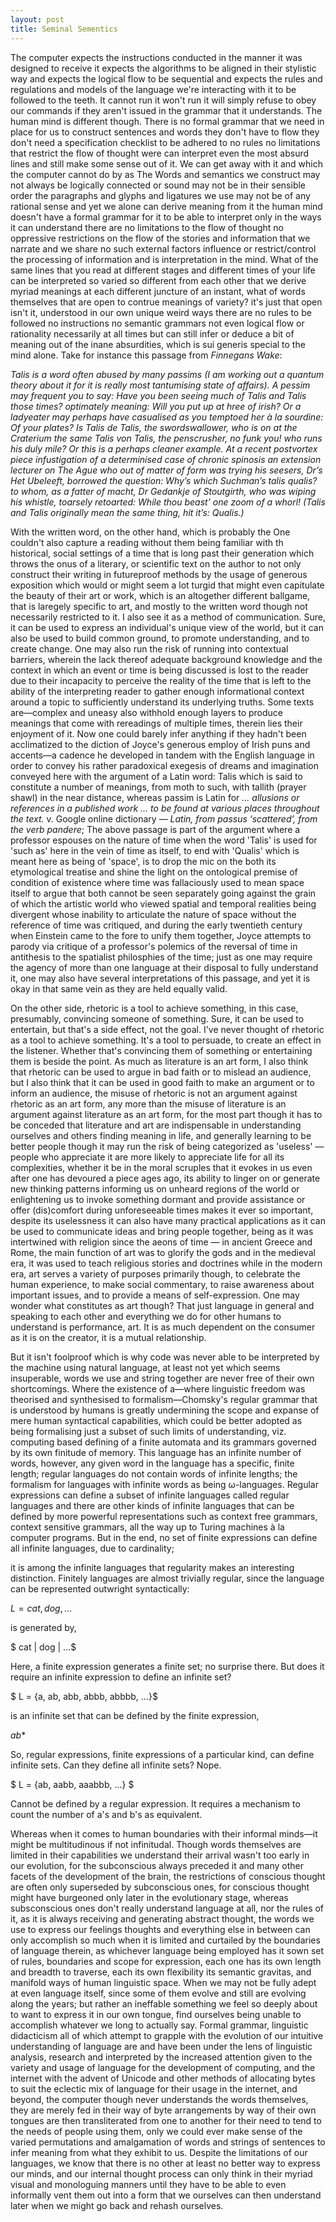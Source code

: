 ```yaml
---
layout: post
title: Seminal Sementics
--- 
```


The computer expects the instructions conducted in the manner it was designed to receive it expects the algorithms to be aligned in their stylistic way and expects the logical flow to be sequential and expects the rules and regulations and models of the language we're interacting with it to be followed to the teeth. It cannot run it won't run it will simply refuse to obey our commands if they aren't issued in the grammar that it understands. The human mind is different though. There is no formal grammar that we need in place for us to construct sentences and words they don't have to flow they don't need a specification checklist to be adhered to no rules no limitations that restrict the flow of thought were can interpret even the most absurd lines and still make some sense out of it. We can get away with it and which the computer cannot do by as The Words and semantics we construct may not always be logically connected or sound may not be in their sensible order the paragraphs and glyphs and ligatures we use may not be of any rational sense and yet we alone can derive meaning from it the human mind doesn't have a formal grammar for it to be able to interpret only in the ways it can understand there are no limitations to the flow of thought no oppressive restrictions on the flow of the stories and information that we narrate and we share no such external factors influence or restrict/control the processing of information and is interpretation in the mind. What of the same lines that you read at different stages and different times of your life can be interpreted so varied so different from each other that we derive myriad meanings at each different juncture of an instant, what of words themselves that are open to contrue meanings of variety? it's just that open isn't it, understood in our own unique weird ways there are no rules to be followed no instructions no semantic grammars not even logical flow or rationality necessarily at all times but can still infer or deduce a bit of meaning out of the inane absurdities, which is sui generis special to the mind alone. Take for instance this passage from *Finnegans Wake*:

*Talis is a word often abused by many passims (I am working out a quantum theory about it for it is really most tantumising state of affairs). A pessim may frequent you to say: Have you been seeing much of Talis and Talis those times? optimately meaning: Will you put up at hree of irish? Or a ladyeater may perhaps have casualised as you temptoed her à la sourdine: Of your plates? Is Talis de Talis, the swordswallower, who is on at the Craterium the same Talis von Talis, the penscrusher, no funk you! who runs his duly mile? Or this is a perhaps cleaner example. At a recent postvortex piece infustigation of a determinised case of chronic spinosis an extension lecturer on The Ague who out of matter of form was trying his seesers, Dr’s Het Ubeleeft, borrowed the question: Why’s which Suchman’s talis qualis? to whom, as a fatter of macht, Dr Gedankje of Stoutgirth, who was wiping his whistle, toarsely retoarted: While thou beast’ one zoom of a whorl! (Talis and Talis originally mean the same thing, hit it’s: Qualis.)*

With the written word, on the other hand, which is probably the One couldn't also capture a reading without them being familiar with th historical, social settings of a time that is long past their generation which throws the onus of a literary, or scientific text on the author to not only construct their writing in futureproof methods by the usage of generous exposition which would or might seem a lot turgid that might even capitulate the beauty of their art or work, which is an altogether different ballgame, that is laregely specific to art, and mostly to the written word though not necessarily restricted to it. I also see it as a method of communication. Sure, it can be used to express an individual's unique view of the world, but it can also be used to build common ground, to promote understanding, and to create change. One may also run the risk of running into contextual barriers, wherein the lack thereof adequate background knowledge and the context in which an event or time is being discussed is lost to the reader due to their incapacity to perceive the reality of the time that is left to the ability of the interpreting reader to gather enough informational context around a topic to sufficiently understand its underlying truths. Some texts are—complex and uneasy also withhold enough layers to produce meanings that come with rereadings of multiple times, therein lies their enjoyment of it. Now one could barely infer anything if they hadn't been acclimatized to the diction of Joyce's generous employ of Irish puns and accents—a cadence he developed in tandem with the English language in order to convey his rather paradoxical exegesis of dreams and imagination conveyed here with the argument of a Latin word: Talis which is said to constitute a number of meanings, from moth to such, with tallith (prayer shawl) in the near distance, whereas passim is Latin for *… allusions or references in a published work … to be found at various places throughout the text.* v. Google online dictionary — *Latin, from passus ‘scattered’, from the verb pandere*; The above passage is part of the argument where a professor espouses on the nature of time when the word 'Talis' is used for 'such as' here in the vein of time as itself, to end with 'Qualis' which is meant here as being of 'space',  is to drop the mic on the both its etymological treatise and shine the light on the ontological premise of condition of existence where time was fallaciously used to mean space itself to argue that both cannot be seen separately going against the grain of which the artistic world who viewed spatial and temporal realities being divergent whose inability to articulate the nature of space without the reference of time was critiqued, and during the early twentieth century when Einstein came to the fore to unify them together, Joyce attempts to parody via critique of a professor's polemics of the reversal of time in antithesis to the spatialist philosphies of the time; just as one may require the agency of more than one language at their disposal to fully understand it, one may also have several interpretations of this passage, and yet it is okay in that same vein as they are held equally valid. 

On the other side, rhetoric is a tool to achieve something, in this case, presumably, convincing someone of something. Sure, it can be used to entertain, but that's a side effect, not the goal. I've never thought of rhetoric as a tool to achieve something. It's a tool to persuade, to create an effect in the listener. Whether that's convincing them of something or entertaining them is beside the point. As much as literature is an art form, I also think that rhetoric can be used to argue in bad faith or to mislead an audience, but I also think that it can be used in good faith to make an argument or to inform an audience, the misuse of rhetoric is not an argument against rhetoric as an art form, any more than the misuse of literature is an argument against literature as an art form, for the most part though it has to be conceded that literature and art are indispensable in understanding ourselves and others finding meaning in life, and generally learning to be better people though it may run the risk of being categorized as 'useless' — people who appreciate it are more likely to appreciate life for all its complexities, whether it be in the moral scruples that it evokes in us even after one has devoured a piece ages ago, its ability to linger on or generate new thinking patterns informing us on unheard regions of the world or enlightening us to invoke something dormant and provide assistance or offer (dis)comfort during unforeseeable times makes it ever so important, despite its uselessness it can also have many practical applications as it can be used to communicate ideas and bring people together, being as it was intertwined with religion since the aeons of time — in ancient Greece and Rome, the main function of art was to glorify the gods and in the medieval era, it was used to teach religious stories and doctrines while in the modern era, art serves a variety of purposes primarily though, to celebrate the human experience, to make social commentary, to raise awareness about important issues, and to provide a means of self-expression. One may wonder what constitutes as art though? That just language in general and speaking to each other and everything we do for other humans to understand is performance, art. It is as much dependent on the consumer as it is on the creator, it is a mutual relationship.

But it isn't foolproof which is why code was never able to be interpreted by the machine using natural language, at least not yet which seems insuperable, words we use and string together are never free of their own shortcomings. Where the existence of a—where linguistic freedom was theorised and synthesised to formalism—Chomsky's regular grammar that is understood by humans is greatly undermining the scope and expanse of mere human syntactical capabilities, which could be better adopted as being formalising just a subset of such limits of understanding, viz. computing based defining of a finite automata and its grammars governed by its own finitude of memory. This language has an infinite number of words, however, any given word in the language has a specific, finite length; regular languages do not contain words of infinite lengths; the formalism for languages with infinite words as being ω-languages. Regular expressions can define a subset of infinite languages called regular languages and there are other kinds of infinite languages that can be defined by more powerful representations such as context free grammars, context sensitive grammars, all the way up to Turing machines à la computer programs. But in the end, no set of finite expressions can define all infinite languages, due to cardinality;

it is among the infinite languages that regularity makes an interesting distinction. Finitely languages are almost trivially regular, since the language can be represented outwright syntactically:

$L = {cat, dog, ...}$

is generated by,

$ cat | dog | ...$

Here, a finite expression generates a finite set; no surprise there. But does it require an infinite expression to define an infinite set?

$ L = {a, ab, abb, abbb, abbbb, ...}$

is an infinite set that can be defined by the finite expression,

$ab*$

So, regular expressions, finite expressions of a particular kind, can define infinite sets. Can they define all infinite sets? Nope.

$ L = {ab, aabb, aaabbb, ...} $

Cannot be defined by a regular expression. It requires a mechanism to count the number of a's and b's as equivalent.

Whereas when it comes to human boundaries with their informal minds—it might be multitudinous if not infinitudal. Though words themselves are limited in their capabilities we understand their arrival wasn't too early in our evolution, for the subconscious always preceded it and many other facets of the development of the brain, the restrictions of conscious thought are often only superseded by subconscious ones, for conscious thought might have burgeoned only later in the evolutionary stage, whereas subsconscious ones don't really understand language at all, nor the rules of it, as it is always receiving and generating abstract thought, the words we use to express our feelings thoughts and everything else in between can only accomplish so much when it is limited and curtailed by the boundaries of language therein, as whichever language being employed has it sown set of rules, boundaries and scope for expression, each one has its own length and breadth to traverse, each its own flexibility its semantic gravitas, and manifold ways of human linguistic space. When we may not be fully adept at even language itself, since some of them evolve and still are evolving along the years; but rather an ineffable something we feel so deeply about to want to express it in our own tongue, find ourselves being unable to accomplish whatever we long to actually say. Formal grammar, linguistic didacticism all of which attempt to grapple with the evolution of our intuitive understanding of language are and have been under the lens of linguistic analysis, research and interpreted by the increased attention given to the variety and usage of language for the development of computing, and the internet with the advent of Unicode and other methods of allocating bytes to suit the eclectic mix of language for their usage in the internet, and beyond, the computer though never understands the words themselves, they are merely fed in their way of byte arrangements by way of their own tongues are then transliterated from one to another for their need to tend to the needs of people using them, only we could ever make sense of the varied permutations and amalgamation of words and strings of sentences to infer meaning from what they exhibit to us. Despite the limitations of our languages, we know that there is no other at least no better way to express our minds, and our internal thought process can only think in their myriad visual and monologuing manners until they have to be able to even informally vent them out into a form that we ourselves can then understand later when we might go back and rehash ourselves.

